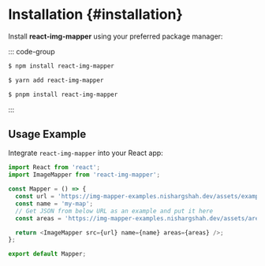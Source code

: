 # Installation {#installation}

Install **react-img-mapper** using your preferred package manager:

::: code-group

```sh [npm]
$ npm install react-img-mapper
```

```sh [yarn]
$ yarn add react-img-mapper
```

```sh [pnpm]
$ pnpm install react-img-mapper
```

:::

## Usage Example

Integrate `react-img-mapper` into your React app:

```javascript
import React from 'react';
import ImageMapper from 'react-img-mapper';

const Mapper = () => {
  const url = 'https://img-mapper-examples.nishargshah.dev/assets/example.jpg';
  const name = 'my-map';
  // Get JSON from below URL as an example and put it here
  const areas = 'https://img-mapper-examples.nishargshah.dev/assets/areas.json';

  return <ImageMapper src={url} name={name} areas={areas} />;
};

export default Mapper;
```
